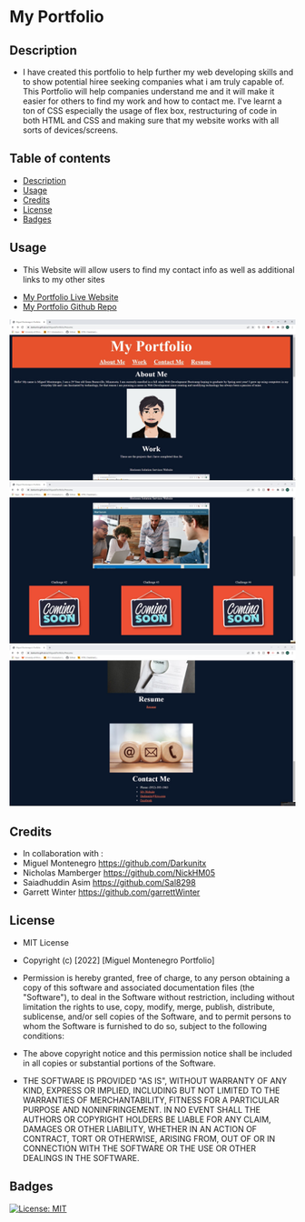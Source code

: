 # My Portfolio

## Description 
- I have created this portfolio to help further my web developing skills and to show potential hiree seeking companies what i am truly capable of. This Portfolio will help companies understand me and it will make it easier for others to find my work and how to contact me. I've learnt a ton of CSS especially the usage of flex box, restructuring of code in both HTML and CSS and making sure that my website works with all sorts of devices/screens.

## Table of contents
- [Description](#description)
- [Usage](#usage)
- [Credits](#credits)
- [License](#license)
- [Badges](#badges)

## Usage
- <p> This Website will allow users to find my contact info as well as additional links to my other sites </p>
- <a href="https://darkunitx.github.io/MiguelsPortfolio/">My Portfolio Live Website</a>
- <a href="https://github.com/Darkunitx/MiguelsPortfolio">My Portfolio Github Repo</a>

![top portion screenshot](./assets/Images/Screenshot1.jpg "Top-portion of website")
![middle portion screenshot](./assets/Images/Screenshot2.jpg "middle-portion of website")
![bottom portion screenshot](./assets/Images/Screenshot3.jpg "bottom portion of website")

## Credits 

- In collaboration with : 
- Miguel Montenegro  https://github.com/Darkunitx
- Nicholas Mamberger https://github.com/NickHM05
- Saiadhuddin Asim   https://github.com/Sal8298
- Garrett Winter     https://github.com/garrettWinter

## License

- MIT License

- Copyright (c) [2022] [Miguel Montenegro Portfolio]

- Permission is hereby granted, free of charge, to any person obtaining a copy of this software and associated documentation files (the "Software"), to deal in the Software without restriction, including without limitation the rights to use, copy, modify, merge, publish, distribute, sublicense, and/or sell copies of the Software, and to permit persons to whom the Software is furnished to do so, subject to the following conditions:

- The above copyright notice and this permission notice shall be included in all copies or substantial portions of the Software.

- THE SOFTWARE IS PROVIDED "AS IS", WITHOUT WARRANTY OF ANY KIND, EXPRESS OR IMPLIED, INCLUDING BUT NOT LIMITED TO THE WARRANTIES OF MERCHANTABILITY, FITNESS FOR A PARTICULAR PURPOSE AND NONINFRINGEMENT. IN NO EVENT SHALL THE AUTHORS OR COPYRIGHT HOLDERS BE LIABLE FOR ANY CLAIM, DAMAGES OR OTHER LIABILITY, WHETHER IN AN ACTION OF CONTRACT, TORT OR OTHERWISE, ARISING FROM, OUT OF OR IN CONNECTION WITH THE SOFTWARE OR THE USE OR OTHER DEALINGS IN THE SOFTWARE.

## Badges

[![License: MIT](https://img.shields.io/badge/License-MIT-yellow.svg)](https://opensource.org/licenses/MIT)